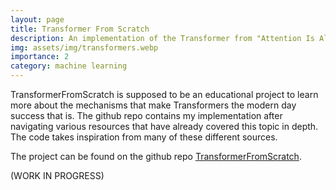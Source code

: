 ```yaml
---
layout: page
title: Transformer From Scratch
description: An implementation of the Transformer from "Attention Is All You Need"
img: assets/img/transformers.webp
importance: 2
category: machine learning
---
```

TransformerFromScratch is supposed to be an educational project to learn more about the mechanisms that make Transformers
the modern day success that is. The github repo contains my implementation after navigating various resources that have
already covered this topic in depth. The code takes inspiration from many of these different sources.

The project can be found on the github repo [TransformerFromScratch](https://github.com/aandyw/TransformerFromScratch).

(WORK IN PROGRESS)

